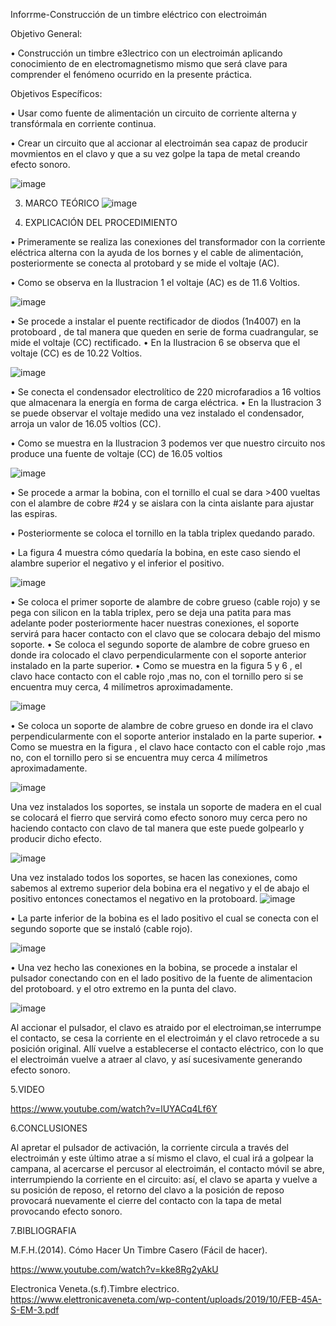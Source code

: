 
Inforrme-Construcción de un timbre eléctrico con electroimán

Objetivo General:

•	Construcción  un timbre e3lectrico con un electroimán aplicando conocimiento de en electromagnetismo mismo que será clave para comprender el fenómeno ocurrido en la presente práctica.

Objetivos Específicos:

•	Usar como fuente de alimentación un circuito de corriente alterna y transfórmala en corriente continua.

•	Crear un circuito que al accionar al electroimán sea capaz de producir movmientos en el clavo y que a su vez golpe la tapa de metal creando efecto sonoro.

![image](https://user-images.githubusercontent.com/93946423/156944863-8ebab911-9a1f-49a3-9597-0ebaa6b88eeb.png)



3. MARCO TEÓRICO
 ![image](https://user-images.githubusercontent.com/93946423/156944702-8cb6aa59-6569-4745-bad0-e7b826b4e1f6.png)
 
 
4. EXPLICACIÓN DEL PROCEDIMIENTO


• Primeramente se realiza las conexiones del transformador con la corriente eléctrica alterna con la ayuda de los bornes y el cable de alimentación, posteriormente se conecta al protobard y se mide el voltaje (AC).

•	Como se observa en la Ilustracion 1 el voltaje (AC) es de 11.6 Voltios.

![image](https://user-images.githubusercontent.com/93946423/157091981-76c13c9f-0ff4-44e7-a705-2a96e96b91dd.png)



•	Se procede a instalar el puente rectificador de diodos  (1n4007) en la protoboard , de tal manera que queden en serie de forma cuadrangular, se mide el voltaje (CC) rectificado.
•	En la Ilustracion 6 se observa  que el voltaje (CC) es de 10.22 Voltios.


![image](https://user-images.githubusercontent.com/93946423/157092326-0bbd64ba-1b94-49d8-92ef-9c56dec977c5.png)



•	Se conecta el condensador electrolítico de 220 microfaradios a 16 voltios  que almacenara la energía en forma de carga eléctrica.
•	En la Ilustracion 3 se puede observar el voltaje medido una vez instalado el condensador, arroja un valor de 16.05 voltios (CC).




•	Como se muestra en la Ilustracion 3 podemos ver que nuestro circuito nos produce una fuente de voltaje (CC) de 16.05 voltios
 

![image](https://user-images.githubusercontent.com/93946423/157092497-f36fcace-4894-450b-bb54-989f69f61924.png)



•	Se procede a armar la bobina, con el tornillo el cual se dara >400 vueltas con el alambre de cobre #24 y se aislara con la cinta aislante para ajustar las espiras.


•	Posteriormente se coloca el tornillo en la tabla triplex quedando parado.

•	La figura 4 muestra cómo quedaría la bobina, en este caso siendo el alambre superior el negativo y el inferior el positivo.

![image](https://user-images.githubusercontent.com/93946423/157092994-b8f730a5-1879-4425-90f1-60514e53738e.png)




•	Se coloca el primer soporte de alambre de cobre grueso (cable rojo)  y se pega con silicon en la tabla triplex, pero se deja una patita para mas adelante poder posteriormente hacer nuestras conexiones, el soporte servirá para hacer contacto con el clavo que se colocara debajo del mismo soporte.
•	Se coloca el segundo soporte de alambre de cobre  grueso en donde ira colocado el clavo perpendicularmente con el soporte anterior instalado en la parte superior.
•	Como se muestra en la figura 5 y 6 , el clavo hace contacto con el cable rojo ,mas no, con el tornillo pero si se encuentra muy cerca, 4 milímetros aproximadamente. 

![image](https://user-images.githubusercontent.com/93946423/157093366-8bf6e7c8-d6f3-4e4f-8557-445962c16a1c.png)


•	Se coloca un soporte de alambre de cobre  grueso en donde ira el clavo perpendicularmente con el soporte anterior instalado en la parte superior.
•	Como se muestra en la figura  , el clavo hace contacto con el cable rojo ,mas no, con el tornillo pero si se encuentra muy cerca 4 milímetros aproximadamente. 


![image](https://user-images.githubusercontent.com/93946423/157081486-40aa92ca-f70d-4148-adcd-9e4c5c54e2cc.png)


Una vez instalados los soportes, se instala un soporte de madera en el cual se colocará el fierro que servirá como efecto sonoro muy cerca pero no haciendo contacto con clavo de tal manera que este puede golpearlo y producir dicho efecto. 

![image](https://user-images.githubusercontent.com/93946423/157083301-2cd593a1-e4bf-4930-8677-94cf151444f5.png)


Una vez instalado todos los soportes, se hacen las conexiones, como sabemos al extremo superior dela bobina era el negativo y el de abajo el positivo entonces conectamos el negativo en la protoboard.
![image](https://user-images.githubusercontent.com/93946423/157083231-95998d07-5a2a-44d2-a50b-5545ecc1d963.png)

•	La parte inferior de la bobina es el lado positivo el cual se conecta con el segundo soporte que se instaló (cable rojo).

![image](https://user-images.githubusercontent.com/93946423/157083901-cec34380-4262-4837-87e5-392e3cee89c5.png)

•	Una vez hecho las conexiones en la bobina, se procede a instalar el pulsador conectando con en el lado positivo de la fuente de alimentacion del protoboard. y el otro extremo en la punta del clavo.

![image](https://user-images.githubusercontent.com/93946423/157084495-e974ff22-9934-4495-a554-8fd67029490b.png)

Al accionar el pulsador, el clavo es atraido por el electroiman,se interrumpe el contacto, se cesa la corriente en el electroimán y el clavo retrocede a su posición original. Allí vuelve a establecerse el contacto eléctrico, con lo que el electroimán vuelve a atraer al clavo, y así sucesivamente generando efecto sonoro.

5.VIDEO

https://www.youtube.com/watch?v=lUYACq4Lf6Y

6.CONCLUSIONES 

Al apretar el pulsador de activación, la corriente circula a través del electroimán y este último atrae a sí mismo el clavo, el cual irá a golpear la campana, al acercarse el percusor al electroimán, el contacto móvil se abre, interrumpiendo la corriente en el circuito: así, el clavo se aparta y vuelve a su posición de reposo, el retorno del clavo a la posición de reposo provocará nuevamente el cierre del contacto con la tapa de metal provocando efecto sonoro.

7.BIBLIOGRAFIA


M.F.H.(2014). Cómo Hacer Un Timbre Casero (Fácil de hacer).

https://www.youtube.com/watch?v=kke8Rg2yAkU

Electronica Veneta.(s.f).Timbre electrico. 
https://www.elettronicaveneta.com/wp-content/uploads/2019/10/FEB-45A-S-EM-3.pdf

